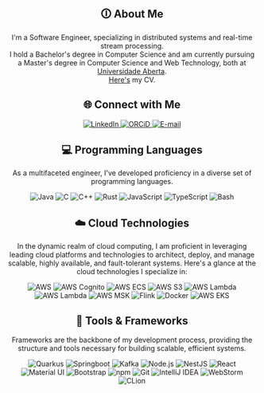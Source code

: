 <div align="center">
    <h2>🛈 About Me</h2>
    <p>I'm a Software Engineer, specializing in distributed systems and real-time stream processing. <br>
    I hold a Bachelor's degree in Computer Science and am currently pursuing a Master's degree in Computer Science and Web Technology, both at <a target="_blank" href="https://uab.pt">Universidade Aberta</a>. <br>
<a target="_blank" href="https://github.com/goncah/cv/blob/main/out/cv.pdf">Here's</a> my CV.</p>
</div>

<div align="center">
<h2 align="center" class="section-heading">🌐 Connect with Me</h2>
<div align="center">
  <a target="_blank" href="https://www.linkedin.com/in/goncalh">
    <img src="https://img.shields.io/badge/Linkedin-0077B5?style=for-the-badge&logo=linkedin&logoColor=white" alt="LinkedIn"/>
  </a>
  <a target="_blank" href="https://orcid.org/0009-0007-5803-4499">
    <img src="https://img.shields.io/badge/ORCiD-FFFFFF?style=for-the-badge&logo=orcid&logoColor=green" alt="ORCiD"/>
  </a>
  <a target="_blank" href="mailto:email@hugogoncalves.pt">
    <img src="https://img.shields.io/badge/email-FFFFFF?style=for-the-badge&logo=gmail&logoColor=red" alt="E-mail"/>
  </a>
</div>

<h2 align="center" class="section-heading">💻 Programming Languages</h2>
<p> As a multifaceted engineer, I've developed proficiency in a diverse set of programming languages.</p>
<div align="center">
  <img src="https://img.shields.io/badge/Java-FFFFFF?style=for-the-badge&logo=eclipseadoptium&logoColor=FF1464" alt="Java" />
  <img src="https://img.shields.io/badge/-FA7343?style=for-the-badge&logo=c&logoColor=white" alt="C"/>
  <img src="https://img.shields.io/badge/C++-3178C6?style=for-the-badge&logoColor=white" alt="C++"/>
  <img src="https://img.shields.io/badge/Rust-FA7343?style=for-the-badge&logo=rust&logoColor=white" alt="Rust"/>
  <img src="https://img.shields.io/badge/JavaScript-F7DF1E?style=for-the-badge&logo=javascript&logoColor=black" alt="JavaScript"/>
  <img src="https://img.shields.io/badge/TypeScript-3178C6?style=for-the-badge&logo=typescript&logoColor=black" alt="TypeScript"/>
  <img src="https://img.shields.io/badge/Bash-4EAA25?style=for-the-badge&logo=gnu-bash&logoColor=white" alt="Bash"/>

</div>
<h2 align="center" class="section-heading">☁️ Cloud Technologies</h2>
<p>In the dynamic realm of cloud computing, I am proficient in leveraging leading cloud platforms and technologies to architect, deploy, and manage scalable, highly available, and fault-tolerant systems. Here's a glance at the cloud technologies I specialize in:</p>
<div align="center">
  <img src="https://img.shields.io/badge/AWS-FF9900?style=for-the-badge&logo=amazonaws&logoColor=white" alt="AWS" />
  <img src="https://img.shields.io/badge/AWS Cognito-DD344C?style=for-the-badge&logo=amazoncognito&logoColor=white" alt="AWS Cognito" />
  <img src="https://img.shields.io/badge/AWS ECS-FF9900?style=for-the-badge&logo=amazonecs&logoColor=white" alt="AWS ECS" />
  <img src="https://img.shields.io/badge/AWS S3-569A31?style=for-the-badge&logo=amazons3&logoColor=white" alt="AWS S3" />
  <img src="https://img.shields.io/badge/AWS Lambda-FF9900?style=for-the-badge&logo=awslambda&logoColor=white" alt="AWS Lambda" />
  <img src="https://img.shields.io/badge/AWS API Gateway-FF4F8B?style=for-the-badge&logo=amazonapigateway&logoColor=white" alt="AWS Lambda" />
  <img src="https://img.shields.io/badge/AWS MSK-FF9900?style=for-the-badge&logo=apachekafka&logoColor=white" alt="AWS MSK" />
  <img src="https://img.shields.io/badge/Flink-C679D4?style=for-the-badge&logo=apacheflink&logoColor=black" alt="Flink"/>
  <img src="https://img.shields.io/badge/Docker-2496ED?style=for-the-badge&logo=docker&logoColor=white" alt="Docker"/>
  <img src="https://img.shields.io/badge/AWS EKS-FF9900?style=for-the-badge&logo=amazoneks&logoColor=white" alt="AWS EKS" />
</div>

<h2 align="center" class="section-heading">🔧 Tools & Frameworks</h2>
<p>Frameworks are the backbone of my development process, providing the structure and tools necessary for building scalable, efficient systems.</p>
<div align="center">
  <img src="https://img.shields.io/badge/Quarkus-0d1c2c?style=for-the-badge&logo=quarkus&logoColor=4695EB" alt="Quarkus"/>
  <img src="https://img.shields.io/badge/Springboot-2b2f33?style=for-the-badge&logo=springboot&logoColor=80EQ6E" alt="Springboot"/>
  <img src="https://img.shields.io/badge/Kafka Streams-FFFFFF?style=for-the-badge&logo=apachekafka&logoColor=black" alt="Kafka"/>
  <img src="https://img.shields.io/badge/Node.js-339933?style=for-the-badge&logo=nodedotjs&logoColor=white" alt="Node.js"/>
  <img src="https://img.shields.io/badge/NestJS-E0234E?style=for-the-badge&logo=nestjs&logoColor=white" alt="NestJS"/>
  <img src="https://img.shields.io/badge/React-20232A?style=for-the-badge&logo=react&logoColor=61DAFB" alt="React"/>
  <img src="https://img.shields.io/badge/MUI-3399FF?style=for-the-badge&logo=mui&logoColor=white" alt="Material UI"/>  
  <img src="https://img.shields.io/badge/Bootstrap-7952B3?style=for-the-badge&logo=bootstrap&logoColor=white" alt="Bootstrap"/>
  <img src="https://img.shields.io/badge/npm-CB3837?style=for-the-badge&logo=npm&logoColor=white" alt="npm"/>
  <img src="https://img.shields.io/badge/Git-F05032?style=for-the-badge&logo=git&logoColor=white" alt="Git"/>
  <img src="https://img.shields.io/badge/IntelliJ IDEA-000000?style=for-the-badge&logo=intellijidea&logoColor=white" alt="IntelliJ IDEA"/>
  <img src="https://img.shields.io/badge/WebStorm-000000?style=for-the-badge&logo=webstorm&logoColor=white" alt="WebStorm"/>
  <img src="https://img.shields.io/badge/CLion-000000?style=for-the-badge&logo=clion&logoColor=white" alt="CLion"/>
</div>